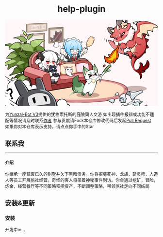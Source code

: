 # <div align="center">help-plugin</div>

<p align="center">
  </a>
    <img src="./resources/img/cg(44).png">
  </a>
</p>
  
为[Yunzai-Bot V3](https://gitee.com/Le-niao/Yunzai-Bot)提供的犹格索托斯的庭院同人文游
如出现插件报错或功能不适配等情况请及时联系[作者](https://gitee.com/tu-zhengxiong0925)
参与贡献请Fock本仓库修改代码后发起[Pull Request](https://gitee.com/tu-zhengxiong0925/help-plugin/pulls)  
如果你对本仓库表示支持，请点点你手中的Star
## 联系我

---
#### 介绍
你继承一座荒废已久的别墅并欠下黑暗债务。你将招募死神、龙族、斩灵师、人造人等员工开展旅社经营。奇怪的客人将带着神秘事件到访。你会通过挖矿，冒险，炼金，经营餐厅等不同策略积攒资产，不断调整策略，带领旅社走向不同结局
## 安装&更新
### 安装
开发中in...